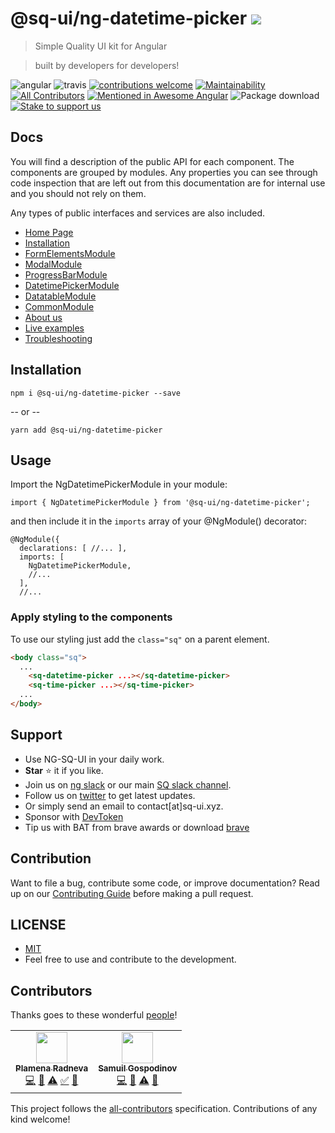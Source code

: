 # @sq-ui/ng-datetime-picker [![](https://data.jsdelivr.com/v1/package/npm/@sq-ui/ng-datetime-picker/badge?style=rounded)](https://www.jsdelivr.com/package/npm/@sq-ui/ng-datetime-picker)

> Simple Quality UI kit for Angular

> built by developers for developers!

![angular](https://badge.fury.io/js/angular.svg)
![travis](https://travis-ci.com/SQ-UI/ng-sq-ui.svg?branch=master)
[![contributions welcome](https://img.shields.io/badge/issues-welcome-brightgreen.svg?style=flat)](https://github.com/SQ-UI/ng-sq-ui/issues)
[![Maintainability](https://api.codeclimate.com/v1/badges/d53c1670c301071be452/maintainability)](https://codeclimate.com/github/SQ-UI/ng-sq-ui/maintainability)
[![All Contributors](https://img.shields.io/badge/all_contributors-2-orange.svg?style=flat-square)](#contributors)
[![Mentioned in Awesome Angular](https://awesome.re/mentioned-badge.svg)](https://github.com/gdi2290/awesome-angular)
![Package download](https://img.shields.io/npm/dm/@sq-ui/ng-sq-ui.svg?logo=ng-sq-ui)
[![Stake to support us](https://badge.devprotocol.xyz/0xFDF5E73AF86683F61Ef23dB90D6225e8d661Cc54/descriptive)](https://stakes.social/0xFDF5E73AF86683F61Ef23dB90D6225e8d661Cc54)

## Docs

You will find a description of the public API for each component.
The components are grouped by modules. Any properties you can see through code inspection that are left out from this documentation are for internal use and you should not rely on them.

Any types of public interfaces and services are also included.

- [Home Page](http://bit.ly/ng-sq-ui-docs-home)
- [Installation](http://bit.ly/ng-sq-ui-docs-installation)
- [FormElementsModule](http://bit.ly/ng-sq-ui-docs-form-elements)
- [ModalModule](http://bit.ly/ng-sq-ui-docs-modal)
- [ProgressBarModule](http://bit.ly/ng-sq-ui-docs-progressbar)
- [DatetimePickerModule](http://bit.ly/ng-sq-ui-docs-datetime-picker)
- [DatatableModule](http://bit.ly/ng-sq-ui-docs-datatable)
- [CommonModule](http://bit.ly/ng-sq-ui-docs-common)
- [About us](http://bit.ly/ng-sq-ui-docs-about-us)
- [Live examples](http://bit.ly/ng-sq-ui-docs-live-examples)
- [Troubleshooting](http://bit.ly/ng-sq-ui-docs-troubleshooting)

## Installation

```
npm i @sq-ui/ng-datetime-picker --save
```

-- or --

```
yarn add @sq-ui/ng-datetime-picker
```

## Usage

Import the NgDatetimePickerModule in your module:

```
import { NgDatetimePickerModule } from '@sq-ui/ng-datetime-picker';
```

and then include it in the `imports` array of your @NgModule() decorator:

```
@NgModule({
  declarations: [ //... ],
  imports: [
    NgDatetimePickerModule,
    //...
  ],
  //...
```

### Apply styling to the components

To use our styling just add the `class="sq"` on a parent element.

```html
<body class="sq">
  ...
    <sq-datetime-picker ...></sq-datetime-picker>
    <sq-time-picker ...></sq-time-picker>
  ...
</body>
```

## Support

- Use NG-SQ-UI in your daily work.
- **Star** ⭐ it if you like.
- Join us on <a href="http://bit.ly/ng-sq-ui-slack">ng slack</a> or our main <a href="http://bit.ly/ng-sq-slack">SQ slack channel</a>.
- Follow us on [twitter](https://twitter.com/sq_ui_kit) to get latest updates.
- Or simply send an email to contact[at]sq-ui.xyz.
- Sponsor with [DevToken](https://stakes.social/0x014f98F05c0BeD44B4Cf0532a93312a2135afaB8)
- Tip us with BAT from brave awards or download [brave](https://brave.com/ngs747)

## Contribution

Want to file a bug, contribute some code, or improve documentation? Read up on our [Contributing Guide](CONTRIBUTING.md) before making a pull request.


## LICENSE

- [MIT](http://opensource.org/licenses/MIT)
- Feel free to use and contribute to the development.

## Contributors

Thanks goes to these wonderful <a href="https://github.com/sq-ui/ng-sq-ui/graphs/contributors">people</a>!

<!-- ALL-CONTRIBUTORS-LIST:START - Do not remove or modify this section -->
<!-- prettier-ignore-start -->
<!-- markdownlint-disable -->
<table>
  <tr>
    <td align="center"><a href="https://github.com/ardentia"><img src="https://avatars2.githubusercontent.com/u/41083417?v=4?s=50" width="50px;" alt=""/><br /><sub><b>Plamena Radneva</b></sub></a><br /><a href="https://github.com/SQ-UI/ng-sq-ui/commits?author=ardentia" title="Code">💻</a> <a href="https://github.com/SQ-UI/ng-sq-ui/commits?author=ardentia" title="Documentation">📖</a> <a href="https://github.com/SQ-UI/ng-sq-ui/commits?author=ardentia" title="Tests">⚠️</a> <a href="#tutorial-ardentia" title="Tutorials">✅</a> <a href="#blog-ardentia" title="Blogposts">📝</a></td>
    <td align="center"><a href="https://github.com/samuil4"><img src="https://avatars0.githubusercontent.com/u/797921?v=4?s=50" width="50px;" alt=""/><br /><sub><b>Samuil Gospodinov</b></sub></a><br /><a href="https://github.com/SQ-UI/ng-sq-ui/commits?author=samuil4" title="Code">💻</a> <a href="https://github.com/SQ-UI/ng-sq-ui/commits?author=samuil4" title="Documentation">📖</a> <a href="https://github.com/SQ-UI/ng-sq-ui/commits?author=samuil4" title="Tests">⚠️</a> <a href="#talk-samuil4" title="Talks">📢</a></td>
  </tr>
</table>

<!-- markdownlint-restore -->
<!-- prettier-ignore-end -->

<!-- ALL-CONTRIBUTORS-LIST:END -->

This project follows the [all-contributors](https://github.com/kentcdodds/all-contributors) specification. Contributions of any kind welcome!